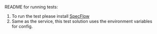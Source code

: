 README for running tests:

1. To run the test please install [SpecFlow](https://visualstudiogallery.msdn.microsoft.com/9915524d-7fb0-43c3-bb3c-a8a14fbd40ee)
2. Same as the service, this test solution uses the environment variables for config.
